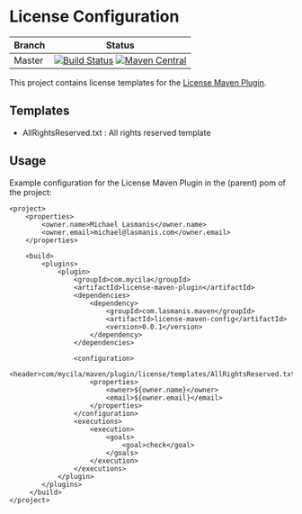 # License Configuration

| Branch | Status |
| ------ | ------ |
|Master|[![Build Status](https://img.shields.io/circleci/project/github/michaellasmanis/license-maven-config/master.svg?style=flat)](https://circleci.com/gh/michaellasmanis/license-maven-config/tree/master) [![Maven Central](https://maven-badges.herokuapp.com/maven-central/com.lasmanis.maven/license-maven-config/badge.svg?style=flat)](https://maven-badges.herokuapp.com/maven-central/com.lasmanis.maven/license-maven-config)|

This project contains license templates for the [License Maven Plugin](http://code.mycila.com/license-maven-plugin/).

## Templates

* AllRightsReserved.txt : All rights reserved template

## Usage

Example configuration for the License Maven Plugin in the (parent) pom of the project:

    <project>
        <properties>
            <owner.name>Michael Lasmanis</owner.name>
            <owner.email>michael@lasmanis.com</owner.email>
        </properties>

        <build>
            <plugins>
                <plugin>
                    <groupId>com.mycila</groupId>
                    <artifactId>license-maven-plugin</artifactId>
                    <dependencies>
                        <dependency>
                            <groupId>com.lasmanis.maven</groupId>
                            <artifactId>license-maven-config</artifactId>
                            <version>0.0.1</version>
                        </dependency>
                    </dependencies>

                    <configuration>
                        <header>com/mycila/maven/plugin/license/templates/AllRightsReserved.txt</header>
                        <properties>
                            <owner>${owner.name}</owner>
                            <email>${owner.email}</email>
                        </properties>
                    </configuration>
                    <executions>
                        <execution>
                            <goals>
                                <goal>check</goal>
                            </goals>
                        </execution>
                    </executions>
                </plugin>
            </plugins>
         </build>
    </project>     
